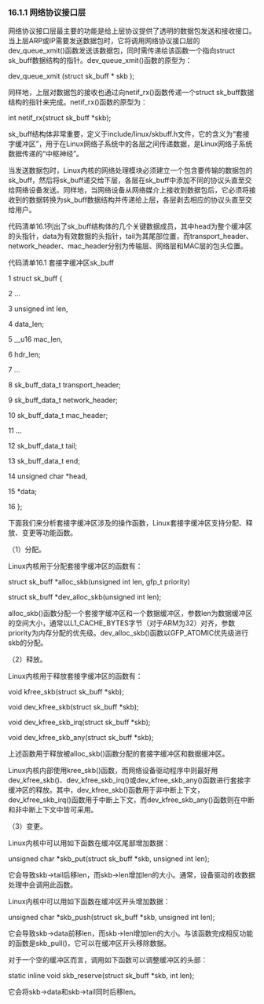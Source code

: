 ### 16.1.1 网络协议接口层

网络协议接口层最主要的功能是给上层协议提供了透明的数据包发送和接收接口。当上层ARP或IP需要发送数据包时，它将调用网络协议接口层的dev_queue_xmit()函数发送该数据包，同时需传递给该函数一个指向struct sk_buff数据结构的指针。dev_queue_xmit()函数的原型为：

dev_queue_xmit (struct sk_buff * skb );

同样地，上层对数据包的接收也通过向netif_rx()函数传递一个struct sk_buff数据结构的指针来完成。netif_rx()函数的原型为：

int netif_rx(struct sk_buff *skb);

sk_buff结构体非常重要，定义于include/linux/skbuff.h文件，它的含义为“套接字缓冲区”，用于在Linux网络子系统中的各层之间传递数据，是Linux网络子系统数据传递的“中枢神经”。

当发送数据包时，Linux内核的网络处理模块必须建立一个包含要传输的数据包的sk_buff，然后将sk_buff递交给下层，各层在sk_buff中添加不同的协议头直至交给网络设备发送。同样地，当网络设备从网络媒介上接收到数据包后，它必须将接收到的数据转换为sk_buff数据结构并传递给上层，各层剥去相应的协议头直至交给用户。

代码清单16.1列出了sk_buff结构体的几个关键数据成员，其中head为整个缓冲区的头指针，data为有效数据的头指针，tail为其尾部位置，而transport_header、network_header、mac_header分别为传输层、网络层和MAC层的包头位置。

代码清单16.1 套接字缓冲区sk_buff

1 struct sk_buff { 
 
 2 ... 
 
 3 unsigned int len, 
 
 4 data_len; 
 
 5 __u16 mac_len, 
 
 6 hdr_len; 
 
 7 ... 
 
 8 sk_buff_data_t transport_header; 
 
 9 sk_buff_data_t network_header; 
 
 10 sk_buff_data_t mac_header; 
 
 11 ... 
 
 12 sk_buff_data_t tail; 
 
 13 sk_buff_data_t end; 
 
 14 unsigned char *head, 
 
 15 *data; 
 
 16 };

下面我们来分析套接字缓冲区涉及的操作函数，Linux套接字缓冲区支持分配、释放、变更等功能函数。

（1）分配。

Linux内核用于分配套接字缓冲区的函数有：

struct sk_buff *alloc_skb(unsigned int len, gfp_t priority) 
 
 struct sk_buff *dev_alloc_skb(unsigned int len);

alloc_skb()函数分配一个套接字缓冲区和一个数据缓冲区，参数len为数据缓冲区的空间大小，通常以L1_CACHE_BYTES字节（对于ARM为32）对齐，参数priority为内存分配的优先级。dev_alloc_skb()函数以GFP_ATOMIC优先级进行skb的分配。

（2）释放。

Linux内核用于释放套接字缓冲区的函数有：

void kfree_skb(struct sk_buff *skb); 
 
 void dev_kfree_skb(struct sk_buff *skb);



void dev_kfree_skb_irq(struct sk_buff *skb); 
 
 void dev_kfree_skb_any(struct sk_buff *skb);

上述函数用于释放被alloc_skb()函数分配的套接字缓冲区和数据缓冲区。

Linux内核内部使用kree_skb()函数，而网络设备驱动程序中则最好用dev_kfree_skb()、dev_kfree_skb_irq()或dev_kfree_skb_any()函数进行套接字缓冲区的释放。其中，dev_kfree_skb()函数用于非中断上下文，dev_kfree_skb_irq()函数用于中断上下文，而dev_kfree_skb_any()函数则在中断和非中断上下文中皆可采用。

（3）变更。

Linux内核中可以用如下函数在缓冲区尾部增加数据：

unsigned char *skb_put(struct sk_buff *skb, unsigned int len);

它会导致skb->tail后移len，而skb->len增加len的大小。通常，设备驱动的收数据处理中会调用此函数。

Linux内核中可以用如下函数在缓冲区开头增加数据：

unsigned char *skb_push(struct sk_buff *skb, unsigned int len);

它会导致skb->data前移len，而skb->len增加len的大小。与该函数完成相反功能的函数是skb_pull()，它可以在缓冲区开头移除数据。

对于一个空的缓冲区而言，调用如下函数可以调整缓冲区的头部：

static inline void skb_reserve(struct sk_buff *skb, int len);

它会将skb->data和skb->tail同时后移len。

